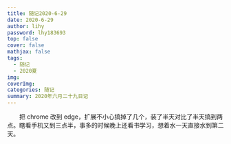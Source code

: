 ```yaml
---
title: 随记2020-6-29
date: 2020-6-29
author: lihy
password: lhy183693
top: false
cover: false
mathjax: false
tags:
  - 随记
  - 2020夏
img:
coverImg:
categories: 随记
summary: 2020年六月二十九日记
---
```


&emsp;&emsp;把 chrome 改到 edge，扩展不小心搞掉了几个，装了半天对比了半天搞到两点。瞎看手机又到三点半，事多的时候晚上还看书学习，想着水一天直接水到第二天。
